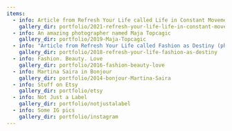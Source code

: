 ```yaml
---
items:
  - info: Article from Refresh Your Life called Life in Constant Movement
    gallery_dir: portfolio/2021-refresh-your-life-life-in-constant-movement
  - info: An amazing photographer named Maja Topcagic
    gallery_dir: portfolio/2019-Maja-Topcagic
  - info: "Article from Refresh Your Life called Fashion as Destiny (photographer: Vanja Lisac) (model: Maja Kujundzic)"
    gallery_dir: portfolio/2018-refresh-your-life-fashion-as-destiny
  - info: Fashion. Beauty. Love
    gallery_dir: portfolio/2016-fashion-beauty-love
  - info: Martina Saira in Bonjour
    gallery_dir: portfolio/2014-bonjour-Martina-Saira
  - info: Stuff on Etsy
    gallery_dir: portfolio/etsy
  - info: Not Just a Label
    gallery_dir: portfolio/notjustalabel
  - info: Some IG pics
    gallery_dir: portfolio/instagram
---
```

